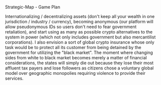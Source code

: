 Strategic-Map - Game Plan

Internationalizing / decentralizing assets (don't keep all your wealth in one jurisdiction / industry / currency), 
becoming anonymous (our platform will allow pseudonymous IDs so users don't need to fear government retaliation), 
and start using as many as possible crypto alternatives to the system in power (which not only includes government 
but also mercantilist corporations). I also envision a sort of global crypto insurance whose only task would be to 
protect all its customer from being detained by the government for utilizing the "black market". The moment where 
changing sides from white to black market becomes merely a matter of financial considerations, the states will 
simply die out because they lose their most affluent tax payers and lose followers as citizens chose a voluntary 
global model over geographic monopolies requiring violence to provide their services.

